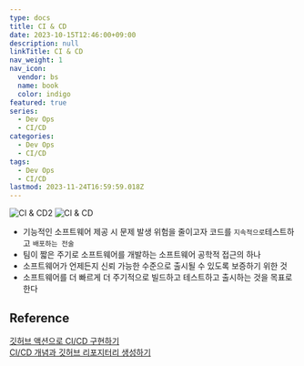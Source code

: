 ```yaml
---
type: docs
title: CI & CD
date: 2023-10-15T12:46:00+09:00
description: null
linkTitle: CI & CD
nav_weight: 1
nav_icon:
  vendor: bs
  name: book
  color: indigo
featured: true
series:
  - Dev Ops
  - CI/CD
categories:
  - Dev Ops
  - CI/CD
tags:
  - Dev Ops
  - CI/CD
lastmod: 2023-11-24T16:59:59.018Z
---
```


![CI & CD2](/dev-ops/ci-cd2.png?width=512px#center)
![CI & CD](/dev-ops/ci-cd.png?width=512px#center)

- 기능적인 소프트웨어 제공 시 문제 발생 위험을 줄이고자 코드를 `지속적으로`테스트하고 `배포하는 전술`
- 팀이 짧은 주기로 소프트웨어를 개발하는 소프트웨어 공학적 접근의 하나
- 소프트웨어가 언제든지 신뢰 가능한 수준으로 출시될 수 있도록 보증하기 위한 것
- 소프트웨어를 더 빠르게 더 주기적으로 빌드하고 테스트하고 출시하는 것을 목표로 한다

## Reference

[깃허브 액션으로 CI/CD 구현하기](https://yozm.wishket.com/magazine/detail/2197/)  
[CI/CD 개념과 깃허브 리포지터리 생성하기](https://yozm.wishket.com/magazine/detail/2184/)
